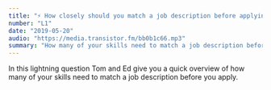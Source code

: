 ```yaml
---
title: "⚡️ How closely should you match a job description before applying?"
number: "L1"
date: "2019-05-20"
audio: "https://media.transistor.fm/bb0b1c66.mp3"
summary: "How many of your skills need to match a job description before you apply?"
---
```


In this lightning question Tom and Ed give you a quick overview of how many of your skills need to match a job description before you apply.
